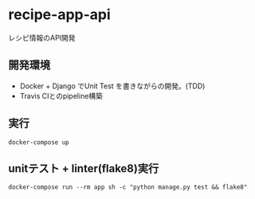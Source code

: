 # recipe-app-api
レシピ情報のAPI開発

## 開発環境
* Docker + Django でUnit Test を書きながらの開発。(TDD)
* Travis CIとのpipeline構築

## 実行
`docker-compose up`

## unitテスト + linter(flake8)実行
`docker-compose run --rm app sh -c "python manage.py test && flake8"`

